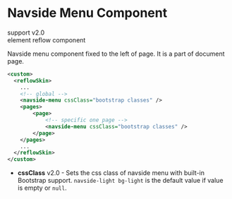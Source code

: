 # Navside Menu Component

support <span class="badge badge-primary">v2.0</span><br/>
element <span class="badge badge-secondary">reflow</span> <span class="badge badge-info">component</span>

Navside menu component fixed to the left of page. It is a part of document page.

```xml
<custom>
  <reflowSkin>
    ...
    <!-- global -->
    <navside-menu cssClass="bootstrap classes" />
    <pages>
        <page>
            <!-- specific one page -->
            <navside-menu cssClass="bootstrap classes" />
        </page>
    </pages>
    ...
  </reflowSkin>
</custom>
```

- **cssClass** <span class="badge badge-light">v2.0</span> - Sets the css class of navside menu with built-in Bootstrap support. `navside-light bg-light` is the default value if value is empty or `null`.

